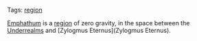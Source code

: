 Tags: [region](Regions)

[Emphathum](Emphathum) is a [region](Regions) of zero gravity, in the space between the [Underrealms](Underrealms) and [Zylogmus Eternus](Zylogmus Eternus). 